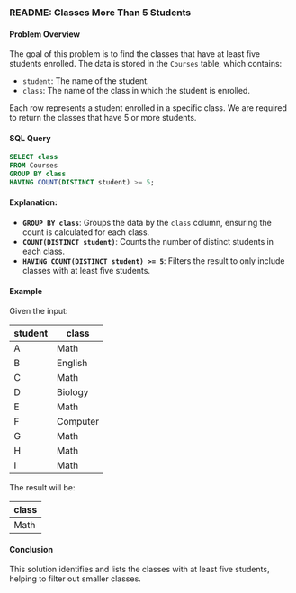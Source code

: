 ### README: Classes More Than 5 Students

#### Problem Overview
The goal of this problem is to find the classes that have at least five students enrolled. The data is stored in the `Courses` table, which contains:
- `student`: The name of the student.
- `class`: The name of the class in which the student is enrolled.

Each row represents a student enrolled in a specific class. We are required to return the classes that have 5 or more students.

#### SQL Query

```sql
SELECT class
FROM Courses
GROUP BY class
HAVING COUNT(DISTINCT student) >= 5;
```

#### Explanation:
- **`GROUP BY class`**: Groups the data by the `class` column, ensuring the count is calculated for each class.
- **`COUNT(DISTINCT student)`**: Counts the number of distinct students in each class.
- **`HAVING COUNT(DISTINCT student) >= 5`**: Filters the result to only include classes with at least five students.

#### Example

Given the input:

| student | class    |
|---------|----------|
| A       | Math     |
| B       | English  |
| C       | Math     |
| D       | Biology  |
| E       | Math     |
| F       | Computer |
| G       | Math     |
| H       | Math     |
| I       | Math     |

The result will be:

| class    |
|----------|
| Math     |

#### Conclusion
This solution identifies and lists the classes with at least five students, helping to filter out smaller classes.